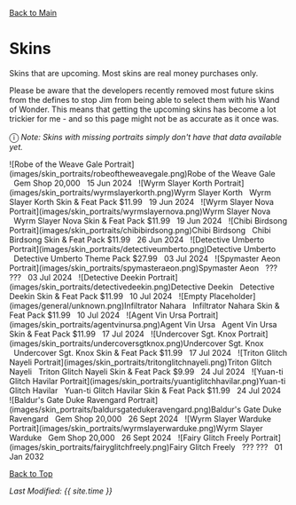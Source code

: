 [Back to Main](index.md)

# Skins

Skins that are upcoming. Most skins are real money purchases only.

Please be aware that the developers recently removed most future skins from the defines to stop Jim from being able to select them with his Wand of Wonder. This means that getting the upcoming skins has become a lot trickier for me - and so this page might not be as accurate as it once was.

<span style="font-size:1.2em;">ⓘ</span> *Note: Skins with missing portraits simply don't have that data available yet.*

<span class="skinTableColumn">
    <span class="skinTableRow">
        <span class="skinTableIcon">
            ![Robe of the Weave Gale Portrait](images/skin_portraits/robeoftheweavegale.png)Robe of the Weave Gale
        </span>
        <span class="skinTableSource">
            <span style="margin-left: 8px;">Gem Shop</span>
        </span>
        <span class="skinTableCost">
            <span style="margin-right: 8px;">20,000</span>
        </span>
        <span class="skinTableDate">
            <span style="margin-right: 8px;">15 Jun 2024</span>
        </span>
    </span>
    <span class="skinTableRow">
        <span class="skinTableIcon">
            ![Wyrm Slayer Korth Portrait](images/skin_portraits/wyrmslayerkorth.png)Wyrm Slayer Korth
        </span>
        <span class="skinTableSource">
            <span style="margin-left: 8px;">Wyrm Slayer Korth Skin & Feat Pack</span>
        </span>
        <span class="skinTableCost">
            <span style="margin-right: 8px;">$11.99</span>
        </span>
        <span class="skinTableDate">
            <span style="margin-right: 8px;">19 Jun 2024</span>
        </span>
    </span>
    <span class="skinTableRow">
        <span class="skinTableIcon">
            ![Wyrm Slayer Nova Portrait](images/skin_portraits/wyrmslayernova.png)Wyrm Slayer Nova
        </span>
        <span class="skinTableSource">
            <span style="margin-left: 8px;">Wyrm Slayer Nova Skin & Feat Pack</span>
        </span>
        <span class="skinTableCost">
            <span style="margin-right: 8px;">$11.99</span>
        </span>
        <span class="skinTableDate">
            <span style="margin-right: 8px;">19 Jun 2024</span>
        </span>
    </span>
    <span class="skinTableRow">
        <span class="skinTableIcon">
            ![Chibi Birdsong Portrait](images/skin_portraits/chibibirdsong.png)Chibi Birdsong
        </span>
        <span class="skinTableSource">
            <span style="margin-left: 8px;">Chibi Birdsong Skin & Feat Pack</span>
        </span>
        <span class="skinTableCost">
            <span style="margin-right: 8px;">$11.99</span>
        </span>
        <span class="skinTableDate">
            <span style="margin-right: 8px;">26 Jun 2024</span>
        </span>
    </span>
    <span class="skinTableRow">
        <span class="skinTableIcon">
            ![Detective Umberto Portrait](images/skin_portraits/detectiveumberto.png)Detective Umberto
        </span>
        <span class="skinTableSource">
            <span style="margin-left: 8px;">Detective Umberto Theme Pack</span>
        </span>
        <span class="skinTableCost">
            <span style="margin-right: 8px;">$27.99</span>
        </span>
        <span class="skinTableDate">
            <span style="margin-right: 8px;">03 Jul 2024</span>
        </span>
    </span>
    <span class="skinTableRow">
        <span class="skinTableIcon">
            ![Spymaster Aeon Portrait](images/skin_portraits/spymasteraeon.png)Spymaster Aeon
        </span>
        <span class="skinTableSource">
            <span style="margin-left: 8px;">???</span>
        </span>
        <span class="skinTableCost">
            <span style="margin-right: 8px;">???</span>
        </span>
        <span class="skinTableDate">
            <span style="margin-right: 8px;">03 Jul 2024</span>
        </span>
    </span>
    <span class="skinTableRow">
        <span class="skinTableIcon">
            ![Detective Deekin Portrait](images/skin_portraits/detectivedeekin.png)Detective Deekin
        </span>
        <span class="skinTableSource">
            <span style="margin-left: 8px;">Detective Deekin Skin & Feat Pack</span>
        </span>
        <span class="skinTableCost">
            <span style="margin-right: 8px;">$11.99</span>
        </span>
        <span class="skinTableDate">
            <span style="margin-right: 8px;">10 Jul 2024</span>
        </span>
    </span>
    <span class="skinTableRow">
        <span class="skinTableIcon">
            ![Empty Placeholder](images/general/unknown.png)Infiltrator Nahara
        </span>
        <span class="skinTableSource">
            <span style="margin-left: 8px;">Infiltrator Nahara Skin & Feat Pack</span>
        </span>
        <span class="skinTableCost">
            <span style="margin-right: 8px;">$11.99</span>
        </span>
        <span class="skinTableDate">
            <span style="margin-right: 8px;">10 Jul 2024</span>
        </span>
    </span>
    <span class="skinTableRow">
        <span class="skinTableIcon">
            ![Agent Vin Ursa Portrait](images/skin_portraits/agentvinursa.png)Agent Vin Ursa
        </span>
        <span class="skinTableSource">
            <span style="margin-left: 8px;">Agent Vin Ursa Skin & Feat Pack</span>
        </span>
        <span class="skinTableCost">
            <span style="margin-right: 8px;">$11.99</span>
        </span>
        <span class="skinTableDate">
            <span style="margin-right: 8px;">17 Jul 2024</span>
        </span>
    </span>
    <span class="skinTableRow">
        <span class="skinTableIcon">
            ![Undercover Sgt. Knox Portrait](images/skin_portraits/undercoversgtknox.png)Undercover Sgt. Knox
        </span>
        <span class="skinTableSource">
            <span style="margin-left: 8px;">Undercover Sgt. Knox Skin & Feat Pack</span>
        </span>
        <span class="skinTableCost">
            <span style="margin-right: 8px;">$11.99</span>
        </span>
        <span class="skinTableDate">
            <span style="margin-right: 8px;">17 Jul 2024</span>
        </span>
    </span>
    <span class="skinTableRow">
        <span class="skinTableIcon">
            ![Triton Glitch Nayeli Portrait](images/skin_portraits/tritonglitchnayeli.png)Triton Glitch Nayeli
        </span>
        <span class="skinTableSource">
            <span style="margin-left: 8px;">Triton Glitch Nayeli Skin & Feat Pack</span>
        </span>
        <span class="skinTableCost">
            <span style="margin-right: 8px;">$9.99</span>
        </span>
        <span class="skinTableDate">
            <span style="margin-right: 8px;">24 Jul 2024</span>
        </span>
    </span>
    <span class="skinTableRow">
        <span class="skinTableIcon">
            ![Yuan-ti Glitch Havilar Portrait](images/skin_portraits/yuantiglitchhavilar.png)Yuan-ti Glitch Havilar
        </span>
        <span class="skinTableSource">
            <span style="margin-left: 8px;">Yuan-ti Glitch Havilar Skin & Feat Pack</span>
        </span>
        <span class="skinTableCost">
            <span style="margin-right: 8px;">$11.99</span>
        </span>
        <span class="skinTableDate">
            <span style="margin-right: 8px;">24 Jul 2024</span>
        </span>
    </span>
    <span class="skinTableRow">
        <span class="skinTableIcon">
            ![Baldur's Gate Duke Ravengard Portrait](images/skin_portraits/baldursgatedukeravengard.png)Baldur's Gate Duke Ravengard
        </span>
        <span class="skinTableSource">
            <span style="margin-left: 8px;">Gem Shop</span>
        </span>
        <span class="skinTableCost">
            <span style="margin-right: 8px;">20,000</span>
        </span>
        <span class="skinTableDate">
            <span style="margin-right: 8px;">26 Sept 2024</span>
        </span>
    </span>
    <span class="skinTableRow">
        <span class="skinTableIcon">
            ![Wyrm Slayer Warduke Portrait](images/skin_portraits/wyrmslayerwarduke.png)Wyrm Slayer Warduke
        </span>
        <span class="skinTableSource">
            <span style="margin-left: 8px;">Gem Shop</span>
        </span>
        <span class="skinTableCost">
            <span style="margin-right: 8px;">20,000</span>
        </span>
        <span class="skinTableDate">
            <span style="margin-right: 8px;">26 Sept 2024</span>
        </span>
    </span>
    <span class="skinTableRow">
        <span class="skinTableIcon">
            ![Fairy Glitch Freely Portrait](images/skin_portraits/fairyglitchfreely.png)Fairy Glitch Freely
        </span>
        <span class="skinTableSource">
            <span style="margin-left: 8px;">???</span>
        </span>
        <span class="skinTableCost">
            <span style="margin-right: 8px;">???</span>
        </span>
        <span class="skinTableDate">
            <span style="margin-right: 8px;">01 Jan 2032</span>
        </span>
    </span>
</span>

[Back to Top](#top)

*Last Modified: {{ site.time }}*